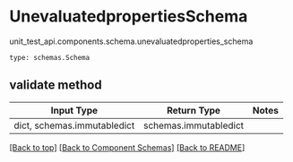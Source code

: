 # UnevaluatedpropertiesSchema
unit_test_api.components.schema.unevaluatedproperties_schema
```
type: schemas.Schema
```

## validate method
Input Type | Return Type | Notes
------------ | ------------- | -------------
dict, schemas.immutabledict | schemas.immutabledict |

[[Back to top]](#top) [[Back to Component Schemas]](../../../README.md#Component-Schemas) [[Back to README]](../../../README.md)
